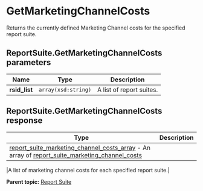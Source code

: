 # GetMarketingChannelCosts

Returns the currently defined Marketing Channel costs for the specified report suite.

## ReportSuite.GetMarketingChannelCosts parameters

|Name|Type|Description|
|----|----|-----------|
| **rsid\_list** | `array(xsd:string)` |A list of report suites.|

## ReportSuite.GetMarketingChannelCosts response

|Type|Description|
|----|-----------|
| [report\_suite\_marketing\_channel\_costs\_array](../../data_types/r_report_suite_marketing_channel_costs_array.md#) - An array of [report\_suite\_marketing\_channel\_costs](../../data_types/r_report_suite_marketing_channel_costs.md#) 

 |A list of marketing channel costs for each specified report suite.|

**Parent topic:** [Report Suite](../../methods/report_suite/r_methods_reportsuite.md)

